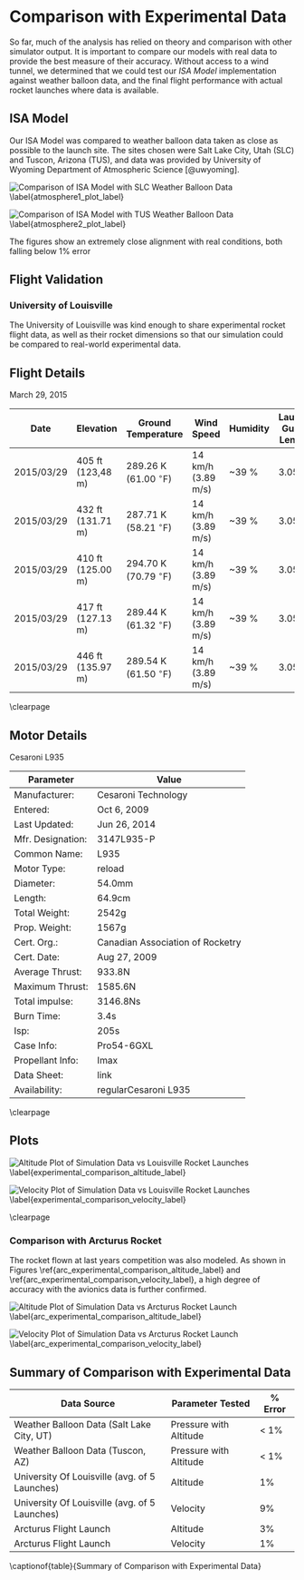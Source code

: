 # Comparison with Experimental Data

So far, much of the analysis has relied on theory and comparison with other simulator output.
It is important to compare our models with real data to provide the best measure of their accuracy.
Without access to a wind tunnel, we determined that we could test our *ISA Model* implementation against weather balloon data, and the final flight performance with actual rocket launches where data is available. 

## ISA Model

Our ISA Model was compared to weather balloon data taken as close as possible to the launch site.
The sites chosen were Salt Lake City, Utah (SLC) and Tuscon, Arizona (TUS), and data was provided by University of Wyoming Department of Atmospheric Science [@uwyoming].

[atmosphere_plot_1]: images/plots/SLC_plot.png "" 
![Comparison of ISA Model with SLC Weather Balloon Data \label{atmosphere1_plot_label}][atmosphere_plot_1] 

[atmosphere_plot_2]: images/plots/TUS_plot.png "" 
![Comparison of ISA Model with TUS Weather Balloon Data \label{atmosphere2_plot_label}][atmosphere_plot_2] 

The figures show an extremely close alignment with real conditions, both falling below 1% error

## Flight Validation

### University of Louisville

The University of Louisville was kind enough to share experimental rocket flight data, as well as their rocket dimensions so that our simulation could be compared to real-world experimental data.

## Flight Details

March 29, 2015

| Date       | Elevation         | Ground Temperature         | Wind Speed         | Humidity | Launch Guide Length |
| ---        | ---               | ---                        | ---                | ---      | ---                 |
| 2015/03/29 | 405 ft (123,48 m) | 289.26 K (61.00 $^\circ$F) | 14 km/h (3.89 m/s) | ~39 %    | 3.05 m              |
| 2015/03/29 | 432 ft (131.71 m) | 287.71 K (58.21 $^\circ$F) | 14 km/h (3.89 m/s) | ~39 %    | 3.05 m              |
| 2015/03/29 | 410 ft (125.00 m) | 294.70 K (70.79 $^\circ$F) | 14 km/h (3.89 m/s) | ~39 %    | 3.05 m              |
| 2015/03/29 | 417 ft (127.13 m) | 289.44 K (61.32 $^\circ$F) | 14 km/h (3.89 m/s) | ~39 %    | 3.05 m              |
| 2015/03/29 | 446 ft (135.97 m) | 289.54 K (61.50 $^\circ$F) | 14 km/h (3.89 m/s) | ~39 %    | 3.05 m              |

\clearpage

## Motor Details

Cesaroni L935

| Parameter         | Value                            |
| ---               | ---                              |
| Manufacturer:     | Cesaroni Technology              |
| Entered:          | Oct 6, 2009                      |
| Last Updated:     | Jun 26, 2014                     |
| Mfr. Designation: | 3147L935-P                       |
| Common Name:      | L935                             |
| Motor Type:       | reload                           |
| Diameter:         | 54.0mm                           |
| Length:           | 64.9cm                           |
| Total Weight:     | 2542g                            |
| Prop. Weight:     | 1567g                            |
| Cert. Org.:       | Canadian Association of Rocketry |
| Cert. Date:       | Aug 27, 2009                     |
| Average Thrust:   | 933.8N                           |
| Maximum Thrust:   | 1585.6N                          |
| Total impulse:    | 3146.8Ns                         |
| Burn Time:        | 3.4s                             |
| Isp:              | 205s                             |
| Case Info:        | Pro54-6GXL                       |
| Propellant Info:  | Imax                             |
| Data Sheet:       | link                             |
| Availability:     | regularCesaroni L935             |

\clearpage

## Plots

[experimental_comparison_altitude]: images/plots/plot_louisville_altitude_analysis.png "" 
![Altitude Plot of Simulation Data vs Louisville Rocket Launches \label{experimental_comparison_altitude_label}][experimental_comparison_altitude] 

[experimental_comparison_velocity]: images/plots/plot_louisville_velocity_analysis.png "" 
![Velocity Plot of Simulation Data vs Louisville Rocket Launches \label{experimental_comparison_velocity_label}][experimental_comparison_velocity] 

\clearpage 

### Comparison with Arcturus Rocket

The rocket flown at last years competition was also modeled. As shown in Figures \ref{arc_experimental_comparison_altitude_label} and \ref{arc_experimental_comparison_velocity_label}, a high degree of accuracy with the avionics data is further confirmed.

[arc_experimental_comparison_altitude]: images/plots/plot_arcturus_altitude_analysis.png "" 
![Altitude Plot of Simulation Data vs Arcturus Rocket Launch \label{arc_experimental_comparison_altitude_label}][arc_experimental_comparison_altitude] 

[arc_experimental_comparison_velocity]: images/plots/plot_arcturus_velocity_analysis.png "" 
![Velocity Plot of Simulation Data vs Arcturus Rocket Launch \label{arc_experimental_comparison_velocity_label}][arc_experimental_comparison_velocity] 

## Summary of Comparison with Experimental Data

| Data Source                                   | Parameter Tested       | % Error |
| ---                                           | ---                    | ---     |
| Weather Balloon Data (Salt Lake City, UT)     | Pressure with Altitude | < 1%    |
| Weather Balloon Data (Tuscon, AZ)             | Pressure with Altitude | < 1%    |
| University Of Louisville (avg. of 5 Launches) | Altitude               | 1%      |
| University Of Louisville (avg. of 5 Launches) | Velocity               | 9%      |
| Arcturus Flight Launch                        | Altitude               | 3%      |
| Arcturus Flight Launch                        | Velocity               | 1%      |

\captionof{table}{Summary of Comparison with Experimental Data}
